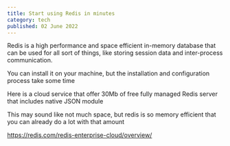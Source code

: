 ```yaml
---
title: Start using Redis in minutes
category: tech
published: 02 June 2022
---
```


Redis is a high performance and space efficient in-memory database that can be used for all sort of things, like storing  session data and inter-process communication.

You can install it on your machine, but the installation and configuration process take some time

Here is a cloud service that offer 30Mb of free fully managed Redis server that includes native JSON module

This may sound like not much space, but redis is so memory efficient that you can already do a lot with that amount

https://redis.com/redis-enterprise-cloud/overview/